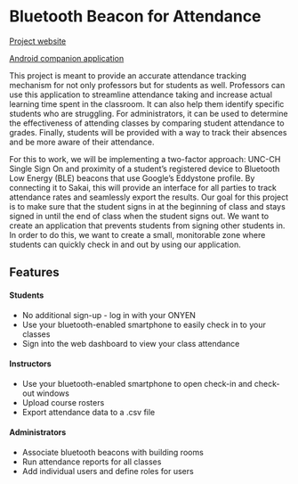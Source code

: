 # Bluetooth Beacon for Attendance

[Project website](http://bluetoothbeacon.web.unc.edu/)

[Android companion application](https://github.com/audreysharp/android-bluetooth-beacons)

This project is meant to provide an accurate attendance tracking mechanism for not only professors but for students as well. Professors can use this application to streamline attendance taking and increase actual learning time spent in the classroom. It can also help them identify specific students who are struggling. For administrators, it can be used to determine the effectiveness of attending classes by comparing student attendance to grades. Finally, students will be provided with a way to track their absences and be more aware of their attendance.

For this to work, we will be implementing a two-factor approach: UNC-CH Single Sign On and proximity of a student’s registered device to Bluetooth Low Energy (BLE) beacons that use Google’s Eddystone profile. By connecting it to Sakai, this will provide an interface for all parties to track attendance rates and seamlessly export the results. Our goal for this project is to make sure that the student signs in at the beginning of class and stays signed in until the end of class when the student signs out. We want to create an application that prevents students from signing other students in. In order to do this, we want to create a small, monitorable zone where students can quickly check in and out by using our application.

## Features

#### Students

* No additional sign-up - log in with your ONYEN
* Use your bluetooth-enabled smartphone to easily check in to your classes
* Sign into the web dashboard to view your class attendance

#### Instructors
* Use your bluetooth-enabled smartphone to open check-in and check-out windows
* Upload course rosters
* Export attendance data to a .csv file

#### Administrators
* Associate bluetooth beacons with building rooms
* Run attendance reports for all classes
* Add individual users and define roles for users